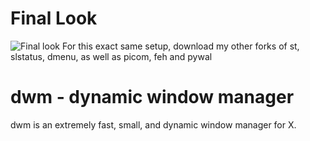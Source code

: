 # Final Look
![Final look](/Final_Look.png)
For this exact same setup, download my other forks of st, slstatus, dmenu, as well as picom, feh and pywal

dwm - dynamic window manager
============================
dwm is an extremely fast, small, and dynamic window manager for X.





